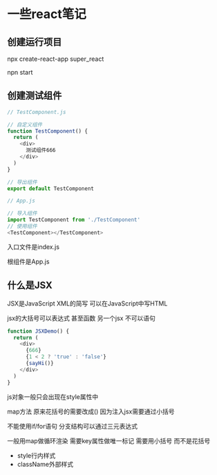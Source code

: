 
# 一些react笔记

## 创建运行项目

npx create-react-app super_react

npn start

## 创建测试组件

```js
// TestComponent.js

// 自定义组件
function TestComponent() {
  return (
    <div>
      测试组件666
    </div>
  )
}

// 导出组件
export default TestComponent
```

```js
// App.js

// 导入组件
import TestComponent from './TestComponent'
// 使用组件
<TestComponent></TestComponent>
```

入口文件是index.js

根组件是App.js

## 什么是JSX

JSX是JavaScript XML的简写 可以在JavaScript中写HTML

jsx的大括号可以表达式 甚至函数 另一个jsx 不可以语句

```js
function JSXDemo() {
  return (
    <div>
      {666}
      {1 < 2 ? 'true' : 'false'}
      {sayHi()}
    </div>
  )
}
```

js对象一般只会出现在style属性中

map方法 原来花括号的需要改成() 因为注入jsx需要通过小括号

不能使用if/for语句 分支结构可以通过三元表达式

一般用map做循环渲染 需要key属性做唯一标记 需要用小括号 而不是花括号

- style行内样式
- className外部样式


